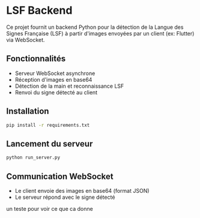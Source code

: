 # LSF Backend

Ce projet fournit un backend Python pour la détection de la Langue des Signes Française (LSF) à partir d'images envoyées par un client (ex: Flutter) via WebSocket.

## Fonctionnalités
- Serveur WebSocket asynchrone
- Réception d'images en base64
- Détection de la main et reconnaissance LSF
- Renvoi du signe détecté au client

## Installation
```bash
pip install -r requirements.txt
```

## Lancement du serveur
```bash
python run_server.py
```

## Communication WebSocket
- Le client envoie des images en base64 (format JSON)
- Le serveur répond avec le signe détecté 

un teste pour voir ce que ca donne